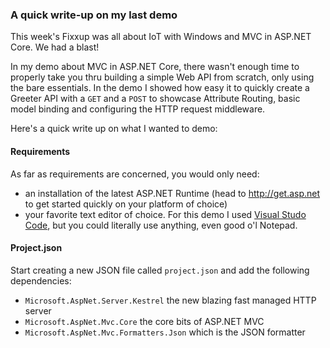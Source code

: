 ### A quick write-up on my last demo
This week's Fixxup was all about IoT with Windows and MVC in ASP.NET Core. We had a blast!

In my demo about MVC in ASP.NET Core, there wasn't enough time to properly take you thru building a simple Web API from scratch, only using the bare essentials. In the demo I showed how easy it to quickly create a Greeter API with a `GET` and a `POST` to showcase Attribute Routing, basic model binding and configuring the HTTP request middleware.

Here's a quick write up on what I wanted to demo:

#### Requirements
As far as requirements are concerned, you would only need:

* an installation of the latest ASP.NET Runtime (head to http://get.asp.net to get started quickly on your platform of choice)
* your favorite text editor of choice. For this demo I used [Visual Studo Code](https://code.visualstudio.com), but you could literally use anything, even good o'l Notepad.

#### Project.json
Start creating a new JSON file called `project.json` and add the following dependencies:

- `Microsoft.AspNet.Server.Kestrel` the new blazing fast managed HTTP server
- `Microsoft.AspNet.Mvc.Core` the core bits of ASP.NET MVC
- `Microsoft.AspNet.Mvc.Formatters.Json` which is the JSON formatter

